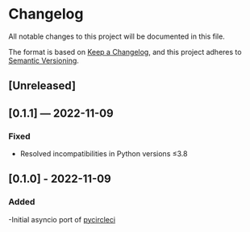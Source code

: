 # Changelog

All notable changes to this project will be documented in this file.

The format is based on [Keep a Changelog](https://keepachangelog.com/en/1.0.0/),
and this project adheres to [Semantic Versioning](https://semver.org/spec/v2.0.0.html).

## [Unreleased]


## [0.1.1] — 2022-11-09
### Fixed
- Resolved incompatibilities in Python versions ≤3.8


## [0.1.0] - 2022-11-09
### Added
-Initial asyncio port of [pycircleci](https://github.com/alpinweis/pycircleci)
